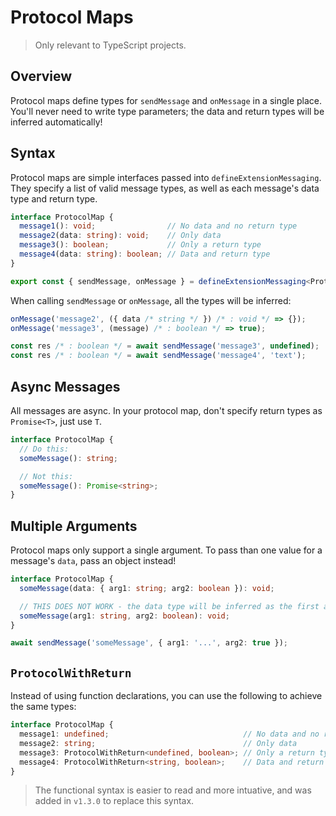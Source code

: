 # Protocol Maps

> Only relevant to TypeScript projects.

## Overview

Protocol maps define types for `sendMessage` and `onMessage` in a single place. You'll never need to write type parameters; the data and return types will be inferred automatically!

## Syntax

Protocol maps are simple interfaces passed into `defineExtensionMessaging`. They specify a list of valid message types, as well as each message's data type and return type.

<!-- prettier-ignore -->
```ts
interface ProtocolMap {
  message1(): void;                // No data and no return type
  message2(data: string): void;    // Only data
  message3(): boolean;             // Only a return type
  message4(data: string): boolean; // Data and return type
}

export const { sendMessage, onMessage } = defineExtensionMessaging<ProtocolMap>();
```

When calling `sendMessage` or `onMessage`, all the types will be inferred:

```ts
onMessage('message2', ({ data /* string */ }) /* : void */ => {});
onMessage('message3', (message) /* : boolean */ => true);

const res /* : boolean */ = await sendMessage('message3', undefined);
const res /* : boolean */ = await sendMessage('message4', 'text');
```

## Async Messages

All messages are async. In your protocol map, don't specify return types as `Promise<T>`, just use `T`.

```ts
interface ProtocolMap {
  // Do this:
  someMessage(): string;

  // Not this:
  someMessage(): Promise<string>;
}
```

## Multiple Arguments

Protocol maps only support a single argument. To pass than one value for a message's `data`, pass an object instead!

```ts
interface ProtocolMap {
  someMessage(data: { arg1: string; arg2: boolean }): void;

  // THIS DOES NOT WORK - the data type will be inferred as the first argument's type.
  someMessage(arg1: string, arg2: boolean): void;
}
```

```ts
await sendMessage('someMessage', { arg1: '...', arg2: true });
```

## `ProtocolWithReturn`

Instead of using function declarations, you can use the following to achieve the same types:

<!-- prettier-ignore -->
```ts
interface ProtocolMap {
  message1: undefined;                              // No data and no return type
  message2: string;                                 // Only data
  message3: ProtocolWithReturn<undefined, boolean>; // Only a return type
  message4: ProtocolWithReturn<string, boolean>;    // Data and return type
}
```

> The functional syntax is easier to read and more intuative, and was added in `v1.3.0` to replace this syntax.
